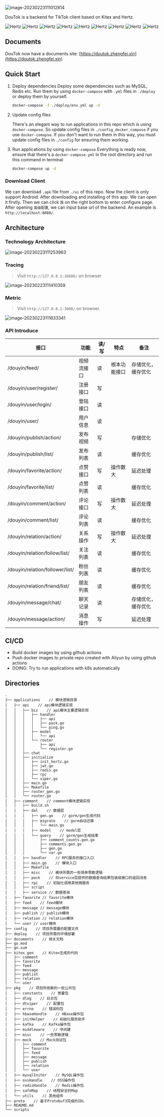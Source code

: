 ![image-20230223111012814](./documents/imgs/banner.jpeg)

DouTok is a backend for TikTok client based on Kitex and Hertz.

![Hertz](https://img.shields.io/static/v1?label=Golang&message=1.18&color=brightgreen&style=plastic&logo=go) ![Hertz](https://img.shields.io/static/v1?label=Hertz&message=using&color=green&style=plastic&logo=go) ![Hertz](https://img.shields.io/static/v1?label=Kitex&message=using&color=yellowgreen&style=plastic&logo=go) ![Hertz](https://img.shields.io/static/v1?label=gorm/gen&message=using&color=yellow&style=plastic&logo=etcd) ![Hertz](https://img.shields.io/static/v1?label=etcd&message=3.4&color=orange&style=plastic&logo=etcd) ![Hertz](https://img.shields.io/static/v1?label=MySQL&message=8.0&color=red&style=plastic&logo=mysql) ![Hertz](https://img.shields.io/static/v1?label=Redis&message=7.0&color=blue&style=plastic&logo=redis) ![Hertz](https://img.shields.io/static/v1?label=HBase&message=2.1.3&color=blueviolet&style=plastic&logo=ApacheHadoop) ![Hertz](https://img.shields.io/static/v1?label=kafka&message=Tencent&color=ff69b4&style=plastic&logo=ApacheKafka)

## Documents

DouTok now have a documents site: [https://doutok.zhengfei.xin](https://doutok.zhengfei.xin)

## Quick Start

1. Deploy dependencies
   Deploy some dependencies such as MySQL, Redis etc. Run them by using `docker-compose` with `.yml` files in `./deploy` or deploy them by yourself.

   ```sh
   docker-compose -f ./deploy/env.yml up -d
   ```

2. Update config files

   There's an elegant way to run applications in this repo which is using `docker-compose`. So update config files in `./config_docker_compose` if you use `docker-comopse`. If you don't want to run them in this way, you must update config files in `./config` for ensuring them working.

3. Run applications by using `docker-compose`
   Everything is ready now, ensure that there's a `docker-compose.yml` in the root directory and run this command in terminal

   ```sh
   docker-compose up -d
   ```

### Download Client

We can download `.apk` file from `./ui` of this repo. Now the client is only support Android. After downloading and installing of this app. We can open it firstly. Then we can click `我` on the right bottom to enter configure page. After opening `高级配置`, we can input base url of the backend. An example is `http://localhost:8080/`.

## Architecture

### Technology Architecture

![image-20230223111253963](https://baize-blog-images.oss-cn-shanghai.aliyuncs.com/img/image-20230223111253963.png)

### Tracing

> Visit `http://127.0.0.1:16686/` on browser.

![image-20230223111410359](https://baize-blog-images.oss-cn-shanghai.aliyuncs.com/img/image-20230223111410359.png)

### Metric

> Visit `http://127.0.0.1:3000/` on browser.

![image-20230223111633341](https://baize-blog-images.oss-cn-shanghai.aliyuncs.com/img/image-20230223111633341.png)

### API Introduce

| 接口                            | 功能       | 读/写 | 特点         | 备注               |
| ------------------------------- | ---------- | ----- | ------------ | ------------------ |
| /douyin/feed/                   | 视频流接口 | 读    | 根本功能接口 | 存储优化，缓存优化 |
| /douyin/user/register/          | 注册接口   | 写    |              |                    |
| /douyin/user/login/             | 登陆接口   | 读    |              |                    |
| /douyin/user/                   | 用户信息   | 读    |              |                    |
| /douyin/publish/action/         | 发布视频   | 写    |              | 存储优化           |
| /douyin/publish/list/           | 发布列表   | 读    |              | 缓存优化           |
| /douyin/favorite/action/        | 点赞接口   | 写    | 操作数大     | 延迟处理           |
| /douyin/favorite/list/          | 点赞列表   | 读    |              | 缓存优化           |
| /douyin/comment/action/         | 评论接口   | 写    | 操作数大     | 延迟处理           |
| /douyin/comment/list/           | 评论列表   | 读    |              | 缓存优化           |
| /douyin/relation/action/        | 关系操作   | 写    | 操作数大     | 延迟处理           |
| /douyin/relation/follow/list/   | 关注列表   | 读    |              | 缓存优化           |
| /douyin/relation/follower/list/ | 粉丝列表   | 读    |              | 缓存优化           |
| /douyin/relation/friend/list/   | 朋友列表   | 读    |              | 缓存优化           |
| /douyin/message/chat/           | 聊天记录   | 读    |              | 存储优化，缓存优化 |
| /douyin/message/action/         | 消息操作   | 写    |              | 延迟处理           |

## CI/CD

- Build docker images by using github actions
- Push docker images to private repo created with Aliyun by using github actions
- DOING: Try to run applications with k8s automatically

## Directories

```tree
.
├── applications    // 模块逻辑目录
│   ├── api    // api模块逻辑实现                        
│   │   ├── biz    // api模块主要逻辑实现
│   │   │   ├── handler
│   │   │   │   ├── api
│   │   │   │   ├── pack.go
│   │   │   │   └── ping.go
│   │   │   ├── model
│   │   │   │   └── api
│   │   │   └── router
│   │   │       ├── api
│   │   │       └── register.go
│   │   ├── chat
│   │   ├── initialize
│   │   │   ├── init_hertz.go
│   │   │   ├── jwt.go
│   │   │   ├── redis.go
│   │   │   ├── rpc
│   │   │   └── viper.go
│   │   ├── main.go
│   │   ├── Makefile
│   │   ├── router_gen.go
│   │   └── router.go
│   ├── comment    // comment模块逻辑实现
│   │   ├── build.sh
│   │   ├── dal    // 数据层
│   │   │   ├── gen.go    // gorm/gen生成代码
│   │   │   ├── migrate    // gorm自动迁移
│   │   │   │   └── main.go
│   │   │   ├── model    // model层
│   │   │   └── query    // gorm/gen生成结果
│   │   │       ├── comment_counts.gen.go
│   │   │       ├── comments.gen.go
│   │   │       ├── gen.go
│   │   │       └── var.go
│   │   ├── handler    // RPC服务的接口入口
│   │   ├── main.go    // 模块入口
│   │   ├── Makefile
│   │   ├── misc    // 模块所需的一些简单零散逻辑
│   │   ├── pack    // 将service层提供的数据查询结果包装成接口的返回消息
│   │   ├── rpc    // 初始化调用其他微服务
│   │   ├── script
│   │   ├── service // 数据查询
│   ├── favorite // favorite模块
│   ├── feed    // feed模块
│   ├── message // message模块
│   ├── publish // publish模块
│   ├── relation // relation模块
│   └── user // user模块
├── config    // 项目所需要的配置文件
├── deploy    // 项目所需的环境部署
├── documents    // 相关文档
├── go.mod
├── go.sum
├── kitex_gen    // Kitex生成的代码
│   ├── comment
│   ├── favorite
│   ├── feed
│   ├── message
│   ├── publish
│   ├── relation
│   └── user
├── pkg    // 项目所依赖的一些公共包
│   ├── constants    // 常量包
│   ├── dlog    // 日志包
│   ├── dtviper    // 配置包
│   ├── errno    // 错误码包
│   ├── hbaseHandle    // HBase操作包
│   ├── initHelper    // 初始化服务助手
│   ├── kafka    // Kafka操作包
│   ├── middleware    // 中间建
│   ├── misc    // 一些零散逻辑
│   ├── mock    // Mock测试包
│   │   ├── comment
│   │   ├── favorite
│   │   ├── feed
│   │   ├── message
│   │   ├── publish
│   │   ├── relation
│   │   └── user
│   ├── mysqlIniter    // MySQL操作包
│   ├── ossHandle    // OSS操作包
│   ├── redisHandle    // Redis操作包
│   ├── safeMap    // 线程安全的Map
│   └── utils    // 其他组件
├── proto    // 基于Protobuf3完成的IDL
├── README.md
└── scripts
```

